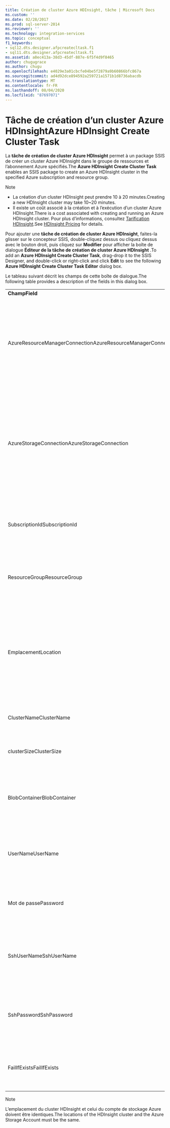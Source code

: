```yaml
---
title: Création de cluster Azure HDInsight, tâche | Microsoft Docs
ms.custom: ''
ms.date: 02/28/2017
ms.prod: sql-server-2014
ms.reviewer: ''
ms.technology: integration-services
ms.topic: conceptual
f1_keywords:
- sql12.dts.designer.afpcreatecltask.f1
- sql11.dts.designer.afpcreatecltask.f1
ms.assetid: a8ec413a-38d3-45df-887e-6f5f4d9f8465
author: chugugrace
ms.author: chugu
ms.openlocfilehash: e4029e3a01cbcfe04be5f2879a9b60866bfc867a
ms.sourcegitcommit: ad4d92dce894592a259721a1571b1d8736abacdb
ms.translationtype: MT
ms.contentlocale: fr-FR
ms.lasthandoff: 08/04/2020
ms.locfileid: "87697071"
---
```

# <a name="azure-hdinsight-create-cluster-task"></a><span data-ttu-id="d24d8-102">Tâche de création d’un cluster Azure HDInsight</span><span class="sxs-lookup"><span data-stu-id="d24d8-102">Azure HDInsight Create Cluster Task</span></span>
<span data-ttu-id="d24d8-103">La **tâche de création de cluster Azure HDInsight** permet à un package SSIS de créer un cluster Azure HDInsight dans le groupe de ressources et l’abonnement Azure spécifiés.</span><span class="sxs-lookup"><span data-stu-id="d24d8-103">The **Azure HDInsight Create Cluster Task** enables an SSIS package to create an Azure HDInsight cluster in the specified Azure subscription and resource group.</span></span>
  
> [!NOTE]  
> - <span data-ttu-id="d24d8-104">La création d’un cluster HDInsight peut prendre 10 à 20 minutes.</span><span class="sxs-lookup"><span data-stu-id="d24d8-104">Creating a new HDInsight cluster may take 10~20 minutes.</span></span>  
> - <span data-ttu-id="d24d8-105">Il existe un coût associé à la création et à l’exécution d’un cluster Azure HDInsight.</span><span class="sxs-lookup"><span data-stu-id="d24d8-105">There is a cost associated with creating and running an Azure HDInsight cluster.</span></span> <span data-ttu-id="d24d8-106">Pour plus d’informations, consultez [Tarification HDInsight](https://azure.microsoft.com/pricing/details/hdinsight/).</span><span class="sxs-lookup"><span data-stu-id="d24d8-106">See [HDInsight Pricing](https://azure.microsoft.com/pricing/details/hdinsight/) for details.</span></span>  
  
<span data-ttu-id="d24d8-107">Pour ajouter une **tâche de création de cluster Azure HDInsight**, faites-la glisser sur le concepteur SSIS, double-cliquez dessus ou cliquez dessus avec le bouton droit, puis cliquez sur **Modifier** pour afficher la boîte de dialogue **Éditeur de la tâche de création de cluster Azure HDInsight** .</span><span class="sxs-lookup"><span data-stu-id="d24d8-107">To add an **Azure HDInsight Create Cluster Task**, drag-drop it to the SSIS Designer, and double-click or right-click and click **Edit** to see the following **Azure HDInsight Create Cluster Task Editor** dialog box.</span></span>  
  
<span data-ttu-id="d24d8-108">Le tableau suivant décrit les champs de cette boîte de dialogue.</span><span class="sxs-lookup"><span data-stu-id="d24d8-108">The following table provides a description of the fields in this dialog box.</span></span>  
  
|||  
|-|-|  
|<span data-ttu-id="d24d8-109">**Champ**</span><span class="sxs-lookup"><span data-stu-id="d24d8-109">**Field**</span></span>|<span data-ttu-id="d24d8-110">**Description**</span><span class="sxs-lookup"><span data-stu-id="d24d8-110">**Description**</span></span>|  
|<span data-ttu-id="d24d8-111">AzureResourceManagerConnection</span><span class="sxs-lookup"><span data-stu-id="d24d8-111">AzureResourceManagerConnection</span></span>|<span data-ttu-id="d24d8-112">Sélectionnez un gestionnaire de connexions Azure Resource Manager existant ou créez-en un qui sera utilisé pour créer le cluster HDInsight.</span><span class="sxs-lookup"><span data-stu-id="d24d8-112">Select an existing Azure Resource Manager Connection Manager or create a new one that will be used to create the HDInsight cluster.</span></span>|  
|<span data-ttu-id="d24d8-113">AzureStorageConnection</span><span class="sxs-lookup"><span data-stu-id="d24d8-113">AzureStorageConnection</span></span>|<span data-ttu-id="d24d8-114">Sélectionnez un gestionnaire de connexions Azure Storage existant ou créez-en un nouveau qui fait référence à un compte Azure Storage qui sera associé au cluster HDInsight.</span><span class="sxs-lookup"><span data-stu-id="d24d8-114">Select an existing Azure Storage Connection Manager or create a new one that refers to an Azure Storage Account that will be associated with the HDInsight cluster.</span></span>|
|<span data-ttu-id="d24d8-115">SubscriptionId</span><span class="sxs-lookup"><span data-stu-id="d24d8-115">SubscriptionId</span></span>|<span data-ttu-id="d24d8-116">Spécifiez l’ID de l’abonnement dans lequel le cluster HDInsight sera créé.</span><span class="sxs-lookup"><span data-stu-id="d24d8-116">Specify the ID of the subscription the HDInsight cluster will be created in.</span></span>|
|<span data-ttu-id="d24d8-117">ResourceGroup</span><span class="sxs-lookup"><span data-stu-id="d24d8-117">ResourceGroup</span></span>|<span data-ttu-id="d24d8-118">Spécifiez le groupe de ressources Azure dans lequel le cluster HDInsight sera créé.</span><span class="sxs-lookup"><span data-stu-id="d24d8-118">Specify the Azure resource group the HDInsight cluster will be created in.</span></span>|
|<span data-ttu-id="d24d8-119">Emplacement</span><span class="sxs-lookup"><span data-stu-id="d24d8-119">Location</span></span>|<span data-ttu-id="d24d8-120">Spécifiez l’emplacement du cluster HDInsight.</span><span class="sxs-lookup"><span data-stu-id="d24d8-120">Specify the location of the HDInsight cluster.</span></span> <span data-ttu-id="d24d8-121">Le cluster doit être créé au même emplacement que le compte de stockage Azure spécifié.</span><span class="sxs-lookup"><span data-stu-id="d24d8-121">The cluster must be created in the same location as the Azure Storage Account specified.</span></span>|  
|<span data-ttu-id="d24d8-122">ClusterName</span><span class="sxs-lookup"><span data-stu-id="d24d8-122">ClusterName</span></span>|<span data-ttu-id="d24d8-123">Spécifiez un nom pour le cluster HDInsight à créer.</span><span class="sxs-lookup"><span data-stu-id="d24d8-123">Specify a name for the HDInsight cluster to be created.</span></span>|  
|<span data-ttu-id="d24d8-124">clusterSize</span><span class="sxs-lookup"><span data-stu-id="d24d8-124">ClusterSize</span></span>|<span data-ttu-id="d24d8-125">Spécifiez le nombre de nœuds à créer dans le cluster.</span><span class="sxs-lookup"><span data-stu-id="d24d8-125">Specify the number of nodes to create in the cluster.</span></span>|  
|<span data-ttu-id="d24d8-126">BlobContainer</span><span class="sxs-lookup"><span data-stu-id="d24d8-126">BlobContainer</span></span>|<span data-ttu-id="d24d8-127">Spécifiez le nom du conteneur de stockage par défaut à associer au cluster HDInsight.</span><span class="sxs-lookup"><span data-stu-id="d24d8-127">Specify the name of the default storage container to be associated with the HDInsight cluster.</span></span>|  
|<span data-ttu-id="d24d8-128">UserName</span><span class="sxs-lookup"><span data-stu-id="d24d8-128">UserName</span></span>|<span data-ttu-id="d24d8-129">Spécifiez le nom d’utilisateur à utiliser pour la connexion au cluster HDInsight.</span><span class="sxs-lookup"><span data-stu-id="d24d8-129">Specify the user name to be used for connecting to the HDInsight cluster.</span></span>|  
|<span data-ttu-id="d24d8-130">Mot de passe</span><span class="sxs-lookup"><span data-stu-id="d24d8-130">Password</span></span>|<span data-ttu-id="d24d8-131">Spécifiez le mot de passe à utiliser pour la connexion au cluster HDInsight.</span><span class="sxs-lookup"><span data-stu-id="d24d8-131">Specify the password to be used for connecting to the HDInsight cluster.</span></span>|
|<span data-ttu-id="d24d8-132">SshUserName</span><span class="sxs-lookup"><span data-stu-id="d24d8-132">SshUserName</span></span>|<span data-ttu-id="d24d8-133">Spécifiez le nom d’utilisateur utilisé pour accéder à distance au cluster HDInsight à l’aide de SSH.</span><span class="sxs-lookup"><span data-stu-id="d24d8-133">Specify the user name used to remotely access the HDInsight cluster using SSH.</span></span>|
|<span data-ttu-id="d24d8-134">SshPassword</span><span class="sxs-lookup"><span data-stu-id="d24d8-134">SshPassword</span></span>|<span data-ttu-id="d24d8-135">Spécifiez le mot de passe utilisé pour accéder à distance au cluster HDInsight à l’aide de SSH.</span><span class="sxs-lookup"><span data-stu-id="d24d8-135">Specify the password used to remotely access the HDInsight cluster using SSH.</span></span>|
|<span data-ttu-id="d24d8-136">FailIfExists</span><span class="sxs-lookup"><span data-stu-id="d24d8-136">FailIfExists</span></span>|<span data-ttu-id="d24d8-137">Spécifiez si la tâche doit échouer si le cluster existe déjà.</span><span class="sxs-lookup"><span data-stu-id="d24d8-137">Specify whether the task should fail if the cluster already exists.</span></span>|  
  
> [!NOTE]  
> <span data-ttu-id="d24d8-138">L’emplacement du cluster HDInsight et celui du compte de stockage Azure doivent être identiques.</span><span class="sxs-lookup"><span data-stu-id="d24d8-138">The locations of the HDInsight cluster and the Azure Storage Account must be the same.</span></span>

